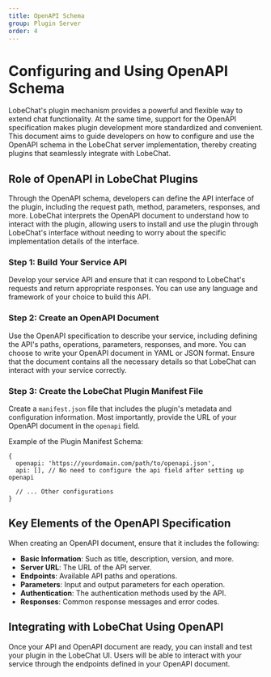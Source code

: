 ```yaml
---
title: OpenAPI Schema
group: Plugin Server
order: 4
---
```


# Configuring and Using OpenAPI Schema

LobeChat's plugin mechanism provides a powerful and flexible way to extend chat functionality. At the same time, support for the OpenAPI specification makes plugin development more standardized and convenient. This document aims to guide developers on how to configure and use the OpenAPI schema in the LobeChat server implementation, thereby creating plugins that seamlessly integrate with LobeChat.

## Role of OpenAPI in LobeChat Plugins

Through the OpenAPI schema, developers can define the API interface of the plugin, including the request path, method, parameters, responses, and more. LobeChat interprets the OpenAPI document to understand how to interact with the plugin, allowing users to install and use the plugin through LobeChat's interface without needing to worry about the specific implementation details of the interface.

### Step 1: Build Your Service API

Develop your service API and ensure that it can respond to LobeChat's requests and return appropriate responses. You can use any language and framework of your choice to build this API.

### Step 2: Create an OpenAPI Document

Use the OpenAPI specification to describe your service, including defining the API's paths, operations, parameters, responses, and more. You can choose to write your OpenAPI document in YAML or JSON format. Ensure that the document contains all the necessary details so that LobeChat can interact with your service correctly.

### Step 3: Create the LobeChat Plugin Manifest File

Create a `manifest.json` file that includes the plugin's metadata and configuration information. Most importantly, provide the URL of your OpenAPI document in the `openapi` field.

Example of the Plugin Manifest Schema:

```json5
{
  openapi: 'https://yourdomain.com/path/to/openapi.json',
  api: [], // No need to configure the api field after setting up openapi

  // ... Other configurations
}
```

## Key Elements of the OpenAPI Specification

When creating an OpenAPI document, ensure that it includes the following:

- **Basic Information**: Such as title, description, version, and more.
- **Server URL**: The URL of the API server.
- **Endpoints**: Available API paths and operations.
- **Parameters**: Input and output parameters for each operation.
- **Authentication**: The authentication methods used by the API.
- **Responses**: Common response messages and error codes.

## Integrating with LobeChat Using OpenAPI

Once your API and OpenAPI document are ready, you can install and test your plugin in the LobeChat UI. Users will be able to interact with your service through the endpoints defined in your OpenAPI document.
